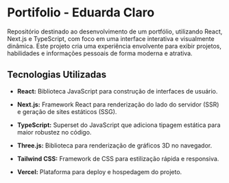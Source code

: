 # Portifolio - Eduarda Claro

Repositório destinado ao desenvolvimento de um portfólio, utilizando React, Next.js e TypeScript, com foco em uma interface interativa e visualmente dinâmica. Este projeto cria uma experiência envolvente para exibir projetos, habilidades e informações pessoais de forma moderna e atrativa.

## Tecnologias Utilizadas

- **React:** Biblioteca JavaScript para construção de interfaces de usuário.

- **Next.js:** Framework React para renderização do lado do servidor (SSR) e geração de sites estáticos (SSG).

- **TypeScript:** Superset do JavaScript que adiciona tipagem estática para maior robustez no código.

- **Three.js:** Biblioteca para renderização de gráficos 3D no navegador.

- **Tailwind CSS:** Framework de CSS para estilização rápida e responsiva.

- **Vercel:** Plataforma para deploy e hospedagem do projeto.
